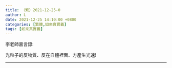 ```yaml
---
title: （繁）2021-12-25-0
author: L
date: 2021-12-25 14:10:00 +0800
categories: [繁體,如來真實義]
tags: [如來真實義]
---
```


李老師嘉言錄:

光粒子的反物質、反在自體裡面、方產生光速!

-------